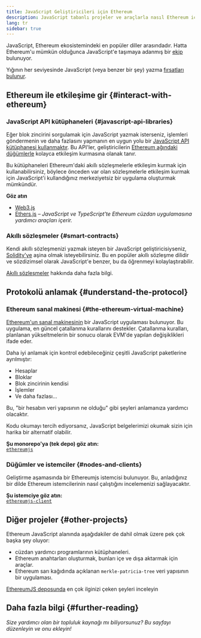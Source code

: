 ```yaml
---
title: JavaScript Geliştiricileri için Ethereum
description: JavaScript tabanlı projeler ve araçlarla nasıl Ethereum için geliştireceğinizi öğrenin.
lang: tr
sidebar: true
---
```


JavaScript, Ethereum ekosistemindeki en popüler diller arasındadır. Hatta Ethereum'u mümkün olduğunca JavaScript'e taşımaya adanmış bir [ekip](https://github.com/ethereumjs) bulunuyor.

Yığının her seviyesinde JavaScript (veya benzer bir şey) yazma [fırsatları bulunur](/developers/docs/ethereum-stack/).

## Ethereum ile etkileşime gir {#interact-with-ethereum}

### JavaScript API kütüphaneleri {#javascript-api-libraries}

Eğer blok zincirini sorgulamak için JavaScript yazmak isterseniz, işlemleri göndermenin ve daha fazlasını yapmanın en uygun yolu bir [JavaScript API kütüphanesi kullanmaktır](/developers/docs/apis/javascript/). Bu API'ler, geliştiricilerin [ Ethereum ağındaki düğümlerle](/developers/docs/nodes-and-clients/) kolayca etkileşim kurmasına olanak tanır.

Bu kütüphaneleri Ethereum'daki akıllı sözleşmelerle etkileşim kurmak için kullanabilirsiniz, böylece önceden var olan sözleşmelerle etkileşim kurmak için JavaScript'i kullandığınız merkeziyetsiz bir uygulama oluşturmak mümkündür.

**Göz atın**

- [Web3.js](https://web3js.readthedocs.io/)
- [Ethers.js](https://docs.ethers.io/) _– JavaScript ve TypeScript'te Ethereum cüzdan uygulamasına yardımcı araçları içerir._

### Akıllı sözleşmeler {#smart-contracts}

Kendi akıllı sözleşmenizi yazmak isteyen bir JavaScript geliştiricisiyseniz, [Solidity'ye](https://solidity.readthedocs.io) aşina olmak isteyebilirsiniz. Bu en popüler akıllı sözleşme dilidir ve sözdizimsel olarak JavaScript'e benzer, bu da öğrenmeyi kolaylaştırabilir.

[Akıllı sözleşmeler](/developers/docs/smart-contracts/) hakkında daha fazla bilgi.

## Protokolü anlamak {#understand-the-protocol}

### Ethereum sanal makinesi {#the-ethereum-virtual-machine}

[Ethereum'un sanal makinesinin](/developers/docs/evm/) bir JavaScript uygulaması bulunuyor. Bu uygulama, en güncel çatallanma kurallarını destekler. Çatallanma kuralları, planlanan yükseltmelerin bir sonucu olarak EVM'de yapılan değişiklikleri ifade eder.

Daha iyi anlamak için kontrol edebileceğiniz çeşitli JavaScript paketlerine ayrılmıştır:

- Hesaplar
- Bloklar
- Blok zincirinin kendisi
- İşlemler
- Ve daha fazlası...

Bu, "bir hesabın veri yapısının ne olduğu" gibi şeyleri anlamanıza yardımcı olacaktır.

Kodu okumayı tercih ediyorsanız, JavaScript belgelerimizi okumak sizin için harika bir alternatif olabilir.

**Şu monorepo'ya (tek depo) göz atın:**  
[`ethereumjs`](https://github.com/ethereumjs/ethereumjs-vm)

### Düğümler ve istemciler {#nodes-and-clients}

Geliştirme aşamasında bir Ethereumjs istemcisi bulunuyor. Bu, anladığınız bir dilde Ethereum istemcilerinin nasıl çalıştığını incelemenizi sağlayacaktır.

**Şu istemciye göz atın:**  
[`ethereumjs-client`](https://github.com/ethereumjs/ethereumjs-client)

## Diğer projeler {#other-projects}

Ethereum JavaScript alanında aşağıdakiler de dahil olmak üzere pek çok başka şey oluyor:

- cüzdan yardımcı programlarının kütüphaneleri.
- Ethereum anahtarları oluşturmak, bunları içe ve dışa aktarmak için araçlar.
- Ethereum sarı kağıdında açıklanan `merkle-patricia-tree` veri yapısının bir uygulaması.

[EthereumJS deposunda](https://github.com/ethereumjs) en çok ilginizi çeken şeyleri inceleyin

## Daha fazla bilgi {#further-reading}

_Size yardımcı olan bir topluluk kaynağı mı biliyorsunuz? Bu sayfayı düzenleyin ve onu ekleyin!_
